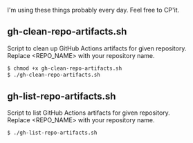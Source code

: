 I'm using these things probably every day. Feel free to CP'it.

## gh-clean-repo-artifacts.sh

Script to clean up GitHub Actions artifacts for given repository. <br />
Replace <REPO_NAME> with your repository name.

```bash
$ chmod +x gh-clean-repo-artifacts.sh
$ ./gh-clean-repo-artifacts.sh
```

## gh-list-repo-artifacts.sh

Script to list GitHub Actions artifacts for given repository. <br />
Replace <REPO_NAME> with your repository name.

```bash
$ ./gh-list-repo-artifacts.sh
```
